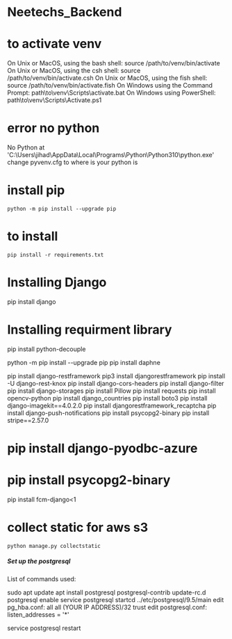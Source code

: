 # Neetechs_Backend


# to activate venv
On Unix or MacOS, using the bash shell: source /path/to/venv/bin/activate
On Unix or MacOS, using the csh shell: source /path/to/venv/bin/activate.csh
On Unix or MacOS, using the fish shell: source /path/to/venv/bin/activate.fish
On Windows using the Command Prompt: path\to\venv\Scripts\activate.bat
On Windows using PowerShell: path\to\venv\Scripts\Activate.ps1

# error no python
No Python at 'C:\Users\jihad\AppData\Local\Programs\Python\Python310\python.exe'
change pyvenv.cfg to where is your python is

# install pip
```
python -m pip install --upgrade pip
```
# to install
```
pip install -r requirements.txt
```



# Installing Django
pip install django

# Installing requirment library
pip install python-decouple

python -m pip install --upgrade pip
pip install daphne

pip install django-restframework
pip3 install djangorestframework
pip install -U django-rest-knox
pip install django-cors-headers
pip install django-filter
pip install django-storages
pip install Pillow
pip install requests
pip install opencv-python
pip install django_countries
pip install boto3
pip install django-imagekit==4.0.2.0
pip install djangorestframework_recaptcha
pip install django-push-notifications
pip install psycopg2-binary 
pip install stripe==2.57.0



# pip install django-pyodbc-azure
# pip install psycopg2-binary
pip install fcm-django<1

# collect static for aws s3
```
python manage.py collectstatic

```
##### Set up the postgresql
List of commands used:

sudo apt update
apt install postgresql postgresql-contrib
update-rc.d postgresql enable
service postgresql startcd ../etc/postgresql/9.5/main
edit pg_hba.conf:   all  all  (YOUR IP ADDRESS)/32   trust
edit postgresql.conf:  listen_addresses = '*' 

service postgresql restart
